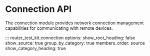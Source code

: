 # Connection API

The connection module provides network connection management capabilities for communicating with remote devices.

::: router_test_kit.connection
    options:
      show_root_heading: false
      show_source: true
      group_by_category: true
      members_order: source
      show_category_heading: true
